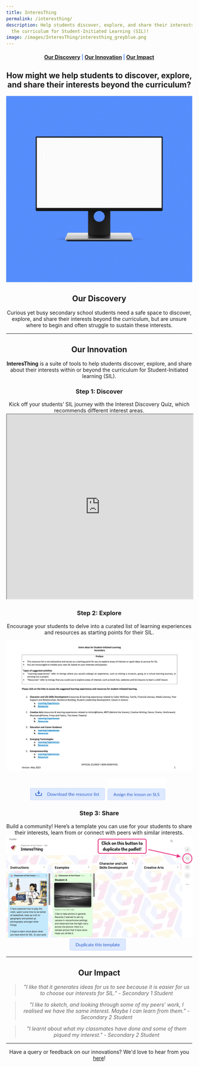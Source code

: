 ```yaml
---
title: InteresThing
permalink: /interesthing/
description: Help students discover, explore, and share their interests beyond
  the curriculum for Student-Initiated Learning (SIL)!
image: /images/InteresThing/interesthing_greyblue.png
---
```

<center><h4 style="color:#578ffe;"><a href="#discovery">Our Discovery</a>  |  <a href="#innovation">Our Innovation</a>  |  <a href="#impact">Our Impact</a></h4></center>

<center><h2>How might we help students to discover, explore, and share their interests beyond the curriculum? </h2></center>

![InteresThing Featured Image](/images/InteresThing/interesthing%20featured%20image%203.gif)

<center><h2 id="discovery">Our Discovery</h2></center>
<center>Curious yet busy secondary school students need a safe space to discover, explore, and share their interests beyond the curriculum, but are unsure where to begin and often struggle to sustain these interests.</center>

-----------------

<center><h2 id="innovation">Our Innovation</h2></center>
<center><b>InteresThing</b> is a suite of tools to help students discover, explore, and share about their interests within or beyond the curriculum for Student-Initiated learning (SIL).</center>

<center><h3>Step 1: Discover</h3></center>
<center>Kick off your students’ SIL journey with the Interest Discovery Quiz, which recommends different interest areas.</center>
<iframe style="width:100%;height:500px" src="https://www.checkfirst.gov.sg/c/b9fcb8c8-b8bd-4b68-bbaa-50f577774bb3"></iframe>

<center><h3>Step 2: Explore</h3></center>
<center>Encourage your students to delve into a curated list of learning experiences and resources as starting points for their SIL. </center>

![Some Ideas for Student-Initiated Learning May 2023](/images/InteresThing/some%20ideas%20for%20student-initiated%20learning%20may%202023.png)

<center><a href="https://for.edu.sg/silideas" target="_blank" rel="noopener noreferrer"><img src="/images/Buttons/download%20the%20resource%20list.png" style="width:40%; display: inline; margin-right:0.5rem"></a><a href="https://vle.learning.moe.edu.sg/mrv/moe-library/lesson/view/54f35974-719e-431c-94d6-0ca9edb3f3cc/cover" target="_blank" rel="noopener noreferrer"><img src="/images/Buttons/assign%20lesson%20on%20sls.png" style="width:31%; display: inline; margin-right:0.5rem"></a></center>

<center><h3>Step 3: Share</h3></center>
<center>Build a community! Here’s a template you can use for your students to share their interests, learn from or connect with peers with similar interests. </center>
<img src="/images/InteresThing/interesthing%20padlet%20instructions2.png">
<center><a href="https://padlet.com/cotf/interesthing-dg7kiz1vrtrr7s5" target="_blank" rel="noopener noreferrer"><img src="/images/Buttons/duplicate%20this%20template.png" style="width:30%; display: inline; margin-right:0.5rem"></a></center>

------------------

<center><h2 id="impact">Our Impact</h2></center>

<center><blockquote><i>"I like that it generates ideas for us to see because it is easier for us to choose our interests for SIL." - Secondary 1 Student</i></blockquote></center>

<center><blockquote><i>"I like to sketch, and looking through some of my peers’ work, I realised we have the same interest. Maybe I can learn from them." - Secondary 2 Student</i></blockquote></center>

<center><blockquote><i>"I learnt about what my classmates have done and some of them piqued my interest." - Secondary 2 Student</i></blockquote></center>

--------

<center>Have a query or feedback on our innovations? We'd love to hear from you <a rel="noopener noreferrer" target="_blank" href="/contact">here</a>!</center>
